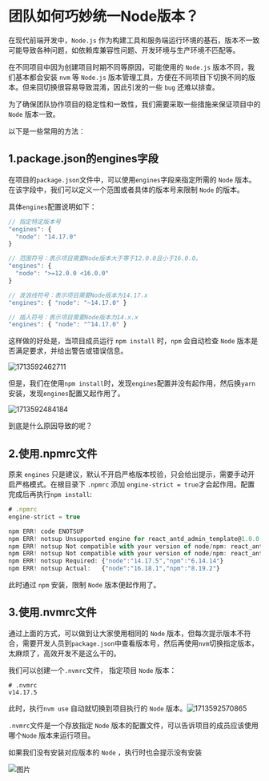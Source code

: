 # 团队如何巧妙统一Node版本？

在现代前端开发中，`Node.js` 作为构建工具和服务端运行环境的基石，版本不一致可能导致各种问题，如依赖库兼容性问题、开发环境与生产环境不匹配等。

在不同项目中因为创建项目时期不同等原因，可能使用的 `Node.js` 版本不同，我们基本都会安装 `nvm` 等 `Node.js` 版本管理工具，方便在不同项目下切换不同的版本。但来回切换很容易导致混淆，因此引发的一些 `bug` 还难以排查。

为了确保团队协作项目的稳定性和一致性，我们需要采取一些措施来保证项目中的 `Node` 版本一致。

以下是一些常用的方法：

## **1.package.json的engines字段**

在项目的`package.json`文件中，可以使用`engines`字段来指定所需的 `Node` 版本。在该字段中，我们可以定义一个范围或者具体的版本号来限制 `Node` 的版本。

具体`engines`配置说明如下：

```js
// 指定特定版本号
"engines": {
  "node": "14.17.0"
}

// 范围符号：表示项目需要Node版本大于等于12.0.0且小于16.0.0。
"engines": {
  "node": ">=12.0.0 <16.0.0"
}

// 波浪线符号：表示项目需要Node版本为14.17.x
"engines": { "node": "~14.17.0" }

// 插入符号：表示项目需要Node版本为14.x.x
"engines": { "node": "^14.17.0" }
```

这样做的好处是，当项目成员运行 `npm install` 时，`npm` 会自动检查 `Node` 版本是否满足要求，并给出警告或错误信息。

![1713592462711](C:\Users\Administrator\AppData\Roaming\Typora\typora-user-images\1713592462711.png)

但是，我们在使用`npm install`时，发现`engines`配置并没有起作用，然后换`yarn`安装，发现`engines`配置又起作用了。

![1713592484184](C:\Users\Administrator\AppData\Roaming\Typora\typora-user-images\1713592484184.png)

到底是什么原因导致的呢？

## **2.使用.npmrc文件**

原来 `engines` 只是建议，默认不开启严格版本校验，只会给出提示，需要手动开启严格模式。在根目录下 `.npmrc` 添加 `engine-strict = true`才会起作用。配置完成后再执行`npm install`:

```js
# .npmrc
engine-strict = true
```

```js
npm ERR! code ENOTSUP
npm ERR! notsup Unsupported engine for react_antd_admin_template@1.0.0: wanted: {"node":"14.17.5","npm":"6.14.14"} (current: {"node":"16.18.1","npm":"8.19.2"})
npm ERR! notsup Not compatible with your version of node/npm: react_antd_admin_template@1.0.0
npm ERR! notsup Not compatible with your version of node/npm: react_antd_admin_template@1.0.0
npm ERR! notsup Required: {"node":"14.17.5","npm":"6.14.14"}
npm ERR! notsup Actual:   {"node":"16.18.1","npm":"8.19.2"}
```

此时通过 `npm` 安装，限制 `Node` 版本便起作用了。

## **3.使用.nvmrc文件**

通过上面的方式，可以做到让大家使用相同的 `Node` 版本，但每次提示版本不符合，需要开发人员到`package.json`中查看版本号，然后再使用`nvm`切换指定版本，太麻烦了，高效开发不是这么干的。

我们可以创建一个`.nvmrc`文件， 指定项目 `Node` 版本：

```
# .nvmrc
v14.17.5
```

此时，执行`nvm use` 自动就切换到项目执行的 `Node` 版本。![1713592570865](C:\Users\Administrator\AppData\Roaming\Typora\typora-user-images\1713592570865.png)

`.nvmrc`文件是一个存放指定 `Node` 版本的配置文件，可以告诉项目的成员应该使用哪个`Node` 版本来运行项目。

如果我们没有安装对应版本的 `Node` ，执行时也会提示没有安装

![图片](C:\Users\Administrator\AppData\Roaming\Typora\typora-user-images\1713592593389.png)

